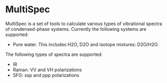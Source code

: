 # MultiSpec
 
MultiSpec is a set of tools to calculate various types of vibrational spectra of condensed-phase systems.
Currently the following systems are supported:

- Pure water. This includes H2O, D2O and isotope mixtures: D2O/H2O.

The following types of spectra are supported:

- IR
- Raman: VV and VH polarizations
- SFG: ssp and ppp polarizations

